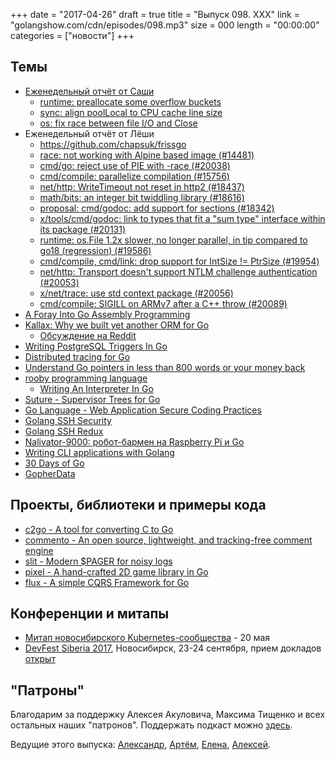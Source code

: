 +++
date = "2017-04-26"
draft = true
title = "Выпуск 098. XXX"
link = "golangshow.com/cdn/episodes/098.mp3"
size = 000
length = "00:00:00"
categories = ["новости"]
+++

## Темы

* [Еженедельный отчёт от Саши](https://github.com/LK4D4/report/blob/master/reports/golang-04-25.md)
    * [runtime: preallocate some overflow buckets](https://github.com/golang/go/commit/94e44a9c8edb64f514b6f3b7f7001db0cfeb2d70)
    * [sync: align poolLocal to CPU cache line size](https://github.com/golang/go/commit/8aa31d5dae9644b3e8f6950af58c0cb83e8fc062)
    * [os: fix race between file I/O and Close](https://github.com/golang/go/commit/11c7b4491bd2cd1deb7b50433f431be9ced330db)
* Еженедельный отчёт от Лёши
    * https://github.com/chapsuk/frissgo
    * [race: not working with Alpine based image (#14481)](https://github.com/golang/go/issues/14481)
    * [cmd/go: reject use of PIE with -race (#20038)](https://github.com/golang/go/issues/20038)
    * [cmd/compile: parallelize compilation (#15756)](https://github.com/golang/go/issues/15756)
    * [net/http: WriteTimeout not reset in http2 (#18437)](https://github.com/golang/go/issues/18437)
    * [math/bits: an integer bit twiddling library (#18616)](https://github.com/golang/go/issues/18616)
    * [proposal: cmd/godoc: add support for sections (#18342)](https://github.com/golang/go/issues/18342)
    * [x/tools/cmd/godoc: link to types that fit a "sum type" interface within its package (#20131)](https://github.com/golang/go/issues/20131)
    * [runtime: os.File 1.2x slower, no longer parallel, in tip compared to go18 (regression) (#19586)](https://github.com/golang/go/issues/19586)
    * [cmd/compile, cmd/link: drop support for IntSize != PtrSize (#19954)](https://github.com/golang/go/issues/19954)
    * [net/http: Transport doesn't support NTLM challenge authentication (#20053)](https://github.com/golang/go/issues/20053)
    * [x/net/trace: use std context package (#20056)](https://github.com/golang/go/issues/20056)
    * [cmd/compile: SIGILL on ARMv7 after a C++ throw (#20089)](https://github.com/golang/go/issues/20089)
* [A Foray Into Go Assembly Programming](https://blog.sgmansfield.com/2017/04/a-foray-into-go-assembly-programming/)
* [Kallax: Why we built yet another ORM for Go](https://blog.sourced.tech/post/kallax/)
    * [Обсуждение на Reddit](https://www.reddit.com/r/golang/comments/66a9gj/kallax_why_we_built_yet_another_orm_for_go/)
* [Writing PostgreSQL Triggers In Go](https://www.opsdash.com/blog/postgresql-triggers-golang.html)
* [Distributed tracing for Go](https://cloudplatform.googleblog.com/2017/04/distributed-tracing-for-Go.html)
* [Understand Go pointers in less than 800 words or your money back](https://dave.cheney.net/2017/04/26/understand-go-pointers-in-less-than-800-words-or-your-money-back)
* [rooby programming language](https://github.com/rooby-lang/rooby)
    * [Writing An Interpreter In Go](https://interpreterbook.com/)
* [Suture - Supervisor Trees for Go](http://www.jerf.org/iri/post/2930)
* [Go Language - Web Application Secure Coding Practices](https://github.com/Checkmarx/Go-SCP)
* [Golang SSH Security](https://bridge.grumpy-troll.org/2017/04/golang-ssh-security/)
* [Golang SSH Redux](https://bridge.grumpy-troll.org/2017/04/golang-ssh-redux/)
* [Nalivator-9000: робот-бармен на Raspberry Pi и Go](https://habrahabr.ru/post/327220/)
* [Writing CLI applications with Golang](https://carlosbecker.com/posts/golang-cli-apps/)
* [30 Days of Go](https://github.com/averagesecurityguy/30DaysOfGo)
* [GopherData](http://gopherdata.io)

## Проекты, библиотеки и примеры кода

* [c2go - A tool for converting C to Go](https://github.com/elliotchance/c2go)
* [commento - An open source, lightweight, and tracking-free comment engine](https://github.com/adtac/commento)
* [slit - Modern $PAGER for noisy logs](https://github.com/tigrawap/slit)
* [pixel - A hand-crafted 2D game library in Go](https://github.com/faiface/pixel)
* [flux - A simple CQRS Framework for Go](https://github.com/yehohanan7/flux)

## Конференции и митапы

* [Митап новосибирского Kubernetes-сообщества](http://techno.2gis.ru/event/kubernetes) - 20 мая
* [DevFest Siberia 2017](https://gdg-siberia.com), Новосибирск, 23-24 сентября, прием докладов [открыт](https://bit.ly/dfSiberia17-c4p)

## "Патроны"

Благодарим за поддержку Алексея Акуловича, Максима Тищенко и всех остальных наших "патронов".
Поддержать подкаст можно [здесь](https://www.patreon.com/golangshow).

Ведущие этого выпуска: [Александр](https://twitter.com/LK4D4math), [Артём](https://twitter.com/miolini), [Елена](https://twitter.com/webdeva), [Алексей](https://twitter.com/paaleksey).

